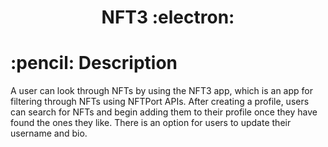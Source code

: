 <h1 align="center">NFT3 :electron:</h1>
<h1>:pencil: Description</h1>
<p> A user can look through NFTs by using the NFT3 app, which is an app for filtering through NFTs using NFTPort APIs. 
    After creating a profile, users can search for NFTs and begin adding them to their profile once they have found the ones they like.
    There is an option for users to update their username and bio.
</p>
 <!-- <BitcoinIcon style="height:5px; width:5px; color:#F7931A" /> -->